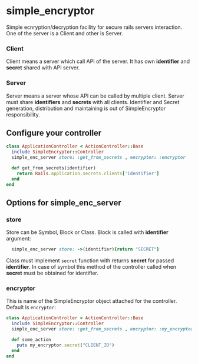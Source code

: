 # simple_encryptor
Simple ecnryption/decryption facility for secure rails servers interaction. One of the server is a Client and other is Server. 

### Client
Client means a server which call API of the server. It has own **identifier** and **secret** shared with API server.

### Server
Server means a server whose API can be called by multiple client. Server must share **identifiers** and **secrets** with all clients. Identifier and Secret generation, distribution and maintaining is out of SimpleEncryptor responsibility.


## Configure your controller

```ruby
class ApplicationController < ActionController::Base
  include SimpleEncryptor::Controller
  simple_enc_server store: :get_from_secrets , encryptor: :encryptor

  def get_from_secrets(identifier)
    return Rails.application.secrets.clients['identifier']
  end
end
```

## Options for simple_enc_server

### store
Store can be Symbol, Block or Class. Block is called with **identifier** argument: 
```ruby
  simple_enc_server store: ->(identifier){return "SECRET"}
```
Class must implement ```secret``` function with returns **secret** for passed **identifier**. In case of symbol this method of the controller called when **secret** must be obtained for identifier. 


### encryptor
This is name of the SimpleEncryptor object attached for the controller. Default is ```encryptor```:

```ruby
class ApplicationController < ActionController::Base
  include SimpleEncryptor::Controller
  simple_enc_server store: :get_from_secrets , encryptor: :my_encryptor

  def some_action
    puts my_encryptor.secret("CLIENT_ID")
  end
end
```

